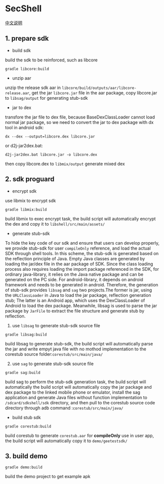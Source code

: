 # SecShell

[中文说明](README_CN.md "中文")

## 1. prepare sdk

- build sdk

build the sdk to be reinforced, such as libcore

```
gradle libcore:build
```

- unzip aar

unzip the release sdk aar in `libcore/build/outputs/aar/libcore-release.aar`, get the jar `libcore.jar` file in the aar package, copy libcore.jar to `libsag/output` for generating stub-sdk

- jar to dex

transfore the jar file to dex file, because BaseDexClassLoader cannot load normal jar package, so we need to convert the jar to dex package with dx tool in android sdk:

```
dx --dex --output=libcore.dex libcore.jar
```

or d2j-jar2dex.bat:

```
d2j-jar2dex.bat libcore.jar -o libcore.dex
```

then copy libcore.dex to `libmix/output` generate mixed dex

## 2. sdk proguard

- encrypt sdk

 use libmix to encrypt sdk

```
gradle libmix:build
```

build libmix to exec encrypt task, the build script will automatically encrypt the dex and copy it to `libshell/src/main/assets/`


- generate stub-sdk

To hide the key code of our sdk and ensure that users can develop properly, we provide stub-sdk for user `compileOnly` reference, and load the actual SDK through shell tools.
In this scheme, the stub-sdk is generated based on the reflection principle of Java. Empty Java classes are generated by loading the jar/dex file in the aar package of SDK. Since the class loading process also requires loading the import package referenced in the SDK, for ordinary java-library, it relies on the Java native package and can be generated on the PC side. For android-library, it depends on android framework and needs to be generated in android.
Therefore, the generation of stub-sdk provides `libsag` and `sag` two projects.The former is jar, using the `URLClassLoader` in Java to load the jar package, reflection generation stub; The latter is an Android app, which uses the DexClassLoader of Android to load the dex package. Meanwhile, libsag is used to parse the jar package by `JarFile` to extract the file structure and generate stub by reflection.

1. use `libsag` to generate stub-sdk source file

```
gradle libsag:build
```

build libsag to generate stub-sdk, the build script will automatically parse the jar and write empyt java file with no mothod implementation to the corestub source folder:`corestub/src/main/java/`

2. use `sag` to generate stub-sdk source file

```
gradle sag:build
```

build sag to perform the stub-sdk generation task, the build script will automatically the build script will automatically copy the jar package and dex package to the linked mobile phone or emulator, install the sag application and  generate Java files without function implementation to `/sdcard/sdkshell/sdk` directory, and then pull to the corestub source code directory through adb command :`corestub/src/main/java/`

- build stub sdk

```
gradle corestub:build
```

build corestub to generate `corestub.aar` for **compileOnly** use in user app, the build script will automatically copy it to `demo/geetestsdk/`

## 3. build demo

```
gradle demo:build
```

build the demo project to get example apk
